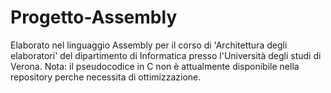 # Progetto-Assembly

Elaborato nel linguaggio Assembly per il corso di 'Architettura degli elaboratori' del dipartimento di Informatica presso l'Università degli studi di Verona.
Nota: il pseudocodice in C non è attualmente disponibile nella repository perche necessita di ottimizzazione.
